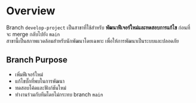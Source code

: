 # Overview
Branch `develop-project` เป็นสาขาที่ใช้สำหรับ **พัฒนาฟีเจอร์ใหม่และทดสอบการแก้ไข** ก่อนที่จะ merge กลับไปยัง `main`  
สาขานี้เป็นสภาพแวดล้อมสำหรับนักพัฒนาโดยเฉพาะ เพื่อให้การพัฒนาเป็นระบบและปลอดภัย

## Branch Purpose
- เพิ่มฟีเจอร์ใหม่
- แก้ไขบั๊กที่พบในการพัฒนา
- ทดสอบโค้ดและฟังก์ชันใหม่
- ทำงานร่วมกับทีมโดยไม่กระทบ branch `main`  